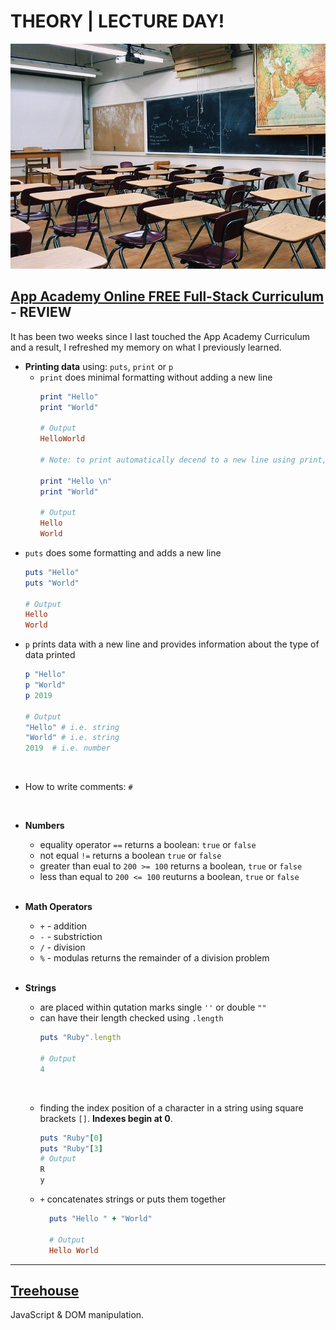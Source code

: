 # THEORY | LECTURE DAY!
![Classroom](img/classroom.jpg)
<br>

## [App Academy Online FREE Full-Stack Curriculum](https://open.appacademy.io) - REVIEW
It has been two weeks since I last touched the App Academy Curriculum and a result, I refreshed my memory on what I previously learned.
 
* **Printing data** using: `puts`, `print` or `p`
  * `print` does minimal formatting without adding a new line
    ```ruby
    print "Hello"
    print "World"

    # Output
    HelloWorld

    # Note: to print automatically decend to a new line using print, a \n will be required at the end of the string like this:

    print "Hello \n"
    print "World"

    # Output
    Hello 
    World
    ``` 
* `puts` does some formatting and adds a new line
  ```ruby
  puts "Hello"
  puts "World"

  # Output
  Hello
  World
  ```
* `p` prints data with a new line and provides information about the type of data printed
  ```ruby
  p "Hello"
  p "World"
  p 2019

  # Output
  "Hello" # i.e. string
  "World" # i.e. string
  2019  # i.e. number
  ```
<br>

* How to write comments: `#`
<br>

* **Numbers**
  * equality operator `==` returns a boolean: `true` or `false`
  * not equal `!=` returns a boolean `true` or `false` 
  * greater than eual to `200 >= 100` returns a boolean, `true` or `false`
  * less than equal to `200 <= 100` reuturns a boolean, `true` or `false`
  <br>

* **Math Operators**
  * `+` - addition
  * `-` - substriction
  * `/` - division
  * `%` - modulas returns the remainder of a division problem
  <br>
 
* **Strings** 
  * are placed within qutation marks single `''` or double `""`
  * can have their length checked using `.length`
    ```ruby
    puts "Ruby".length

    # Output
    4
    ```
  <br>

  * finding the index position of a character in a string using square brackets `[]`. **Indexes begin at 0**.
    ```ruby
    puts "Ruby"[0]
    puts "Ruby"[3]
    # Output
    R
    y
    ```

  * `+` concatenates strings or puts them together
    ```ruby
      puts "Hello " + "World"

      # Output
      Hello World
    ```
<hr>

## [Treehouse]() 
JavaScript & DOM manipulation.

